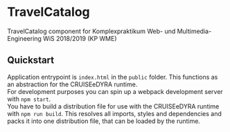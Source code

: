 # TravelCatalog

TravelCatalog component for Komplexpraktikum Web- und Multimedia-Engineering WiS 2018/2019 (KP WME)

## Quickstart

Application entrypoint is `index.html` in the `public` folder. This functions as an abstraction for the CRUISEeDYRA runtime.\
For development purposes you can spin up a webpack development server with `npm start`.\
You have to build a distribution file for use with the CRUISEeDYRA runtime with `npm run build`. This resolves all imports, styles and dependencies and packs it into one distribution file, that can be loaded by the runtime.
